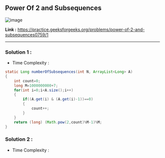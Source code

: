## Power Of 2 and Subsequences

![image](https://user-images.githubusercontent.com/23376002/190061688-a562a4be-21a7-477a-8c3e-cc3d2a6a4b6a.png)


**Link :** https://practice.geeksforgeeks.org/problems/power-of-2-and-subsequences0759/1

------------------------------------------------------------------------------------------------------------------------------------------------------


### Solution 1 :

- Time Complexity : 


```java
static Long numberOfSubsequences(int N, ArrayList<Long> A)
{
    int count=0;
    long M=1000000000+7;
    for(int i=0;i<A.size();i++)
    {
        if((A.get(i) & (A.get(i)-1))==0)
        {
            count++;
        }
    }
    return (long) (Math.pow(2,count)%M-1)%M;
}

```


### Solution 2 :

- Time Complexity : 
